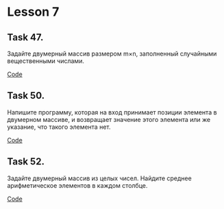 # Lesson 7

## Task 47.

Задайте двумерный массив размером m×n, заполненный случайными вещественными числами.

[Code](Less7.Task47/Program.cs)

## Task 50.

Напишите программу, которая на вход принимает позиции элемента в двумерном массиве, и возвращает значение этого элемента или же указание, что такого элемента нет.

[Code](Less7.Task50/Program.cs)

## Task 52.

Задайте двумерный массив из целых чисел. Найдите среднее арифметическое элементов в каждом столбце.

[Code](Less7.Task52/Program.cs)
